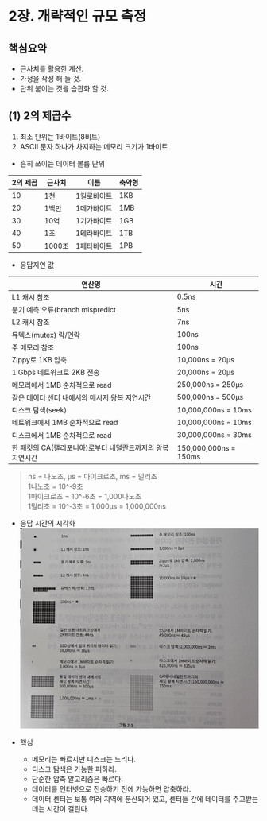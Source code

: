 # 2장. 개략적인 규모 측정

## 핵심요약
- 근사치를 활용한 계산.
- 가정을 작성 해 둘 것.
- 단위 붙이는 것을 습관화 할 것.

## (1) 2의 제곱수

1. 최소 단위는 1바이트(8비트)
2. ASCII 문자 하나가 차지하는 메모리 크기가 1바이트

- 흔히 쓰이는 데이터 볼륨 단위

| 2의 제곱 | 근사치   | 이름     | 축약형 |
|-------|-------|--------|-----|
| 10    | 1천    | 1킬로바이트 | 1KB |
| 20    | 1백만   | 1메가바이트 | 1MB |
| 30    | 10억   | 1기가바이트 | 1GB |
| 40    | 1조    | 1테라바이트 | 1TB |
| 50    | 1000조 | 1페타바이트 | 1PB |

- 응답지연 값

| 연산명                                | 시간                    |
|------------------------------------|-----------------------|
| L1 캐시 참조                           | 0.5ns                 |
| 분기 예측 오류(branch mispredict         | 5ns                   |
| L2 캐시 참조                           | 7ns                   |
| 뮤텍스(mutex) 락/언락                    | 100ns                 |
| 주 메모리 참조                           | 100ns                 |
| Zippy로 1KB 압축                      | 10,000ns = 20μs       |
| 1 Gbps 네트워크로 2KB 전송                | 20,000ns = 20μs       |
| 메모리에서 1MB 순차적으로 read               | 250,000ns = 250μs     |
| 같은 데이터 센터 내에서의 메시지 왕복 지연시간         | 500,000ns = 500μs     |
| 디스크 탐색(seek)                       | 10,000,000ns = 10ms   |
| 네트워크에서 1MB 순차적으로 read              | 10,000,000ns = 10ms   |
| 디스크에서 1MB 순차적으로 read               | 30,000,000ns = 30ms   |
| 한 패킷의 CA(캘리포니아)로부터 네덜란드까지의 왕복 지연시간 | 150,000,000ns = 150ms |  |

> ns = 나노초, μs = 마이크로초, ms = 밀리초<br>
> 1나노초 = 10^-9초<br>
> 1마이크로초 = 10^-6초 = 1,000나노초<br>
> 1밀리초 = 10^-3초 = 1,000μs = 1,000,000ns

- 응답 시간의 시각화
  ![latency_visualization.jpg](../images/chapter2/latency_visualization.jpg)

- 핵심
    - 메모리는 빠르지만 디스크는 느리다.
    - 디스크 탐색은 가능한 피하라.
    - 단순한 압축 알고리즘은 빠르다.
    - 데이터를 인터넷으로 전송하기 전에 가능하면 압축하라.
    - 데이터 센터는 보통 여러 지역에 분산되어 있고, 센터들 간에 데이터를 주고받는 데는 시간이 걸린다.
